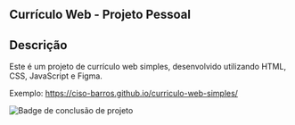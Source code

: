 
## Currículo Web - Projeto Pessoal

## Descrição
Este é um projeto de currículo web simples, desenvolvido utilizando HTML, CSS, JavaScript e Figma. 


Exemplo:  https://ciso-barros.github.io/curriculo-web-simples/

![Badge de conclusão de projeto](./assets/Site.png)



